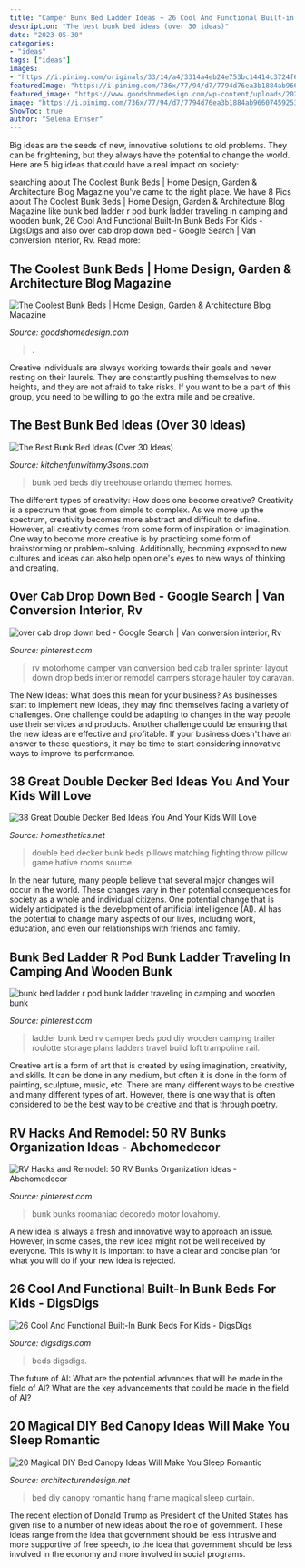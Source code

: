 ```yaml
---
title: "Camper Bunk Bed Ladder Ideas ~ 26 Cool And Functional Built-in Bunk Beds For Kids"
description: "The best bunk bed ideas (over 30 ideas)"
date: "2023-05-30"
categories:
- "ideas"
tags: ["ideas"]
images:
- "https://i.pinimg.com/originals/33/14/a4/3314a4eb24e753bc14414c3724f61b67.jpg"
featuredImage: "https://i.pinimg.com/736x/77/94/d7/7794d76ea3b1884ab966074592533eda.jpg"
featured_image: "https://www.goodshomedesign.com/wp-content/uploads/2020/01/CoolestBunkBed-18.jpg"
image: "https://i.pinimg.com/736x/77/94/d7/7794d76ea3b1884ab966074592533eda.jpg"
ShowToc: true
author: "Selena Ernser"
---
```



Big ideas are the seeds of new, innovative solutions to old problems. They can be frightening, but they always have the potential to change the world. Here are 5 big ideas that could have a real impact on society:

	

		
searching about The Coolest Bunk Beds | Home Design, Garden &amp; Architecture Blog Magazine you've came to the right place. We have 8 Pics about The Coolest Bunk Beds | Home Design, Garden &amp; Architecture Blog Magazine like bunk bed ladder r pod bunk ladder traveling in camping and wooden bunk, 26 Cool And Functional Built-In Bunk Beds For Kids - DigsDigs and also over cab drop down bed - Google Search | Van conversion interior, Rv. Read more:
		
    
## The Coolest Bunk Beds | Home Design, Garden &amp; Architecture Blog Magazine

<img loading=lazy src="https://www.goodshomedesign.com/wp-content/uploads/2020/01/CoolestBunkBed-18.jpg" onerror="this.onerror=null;this.src='https://tse1.mm.bing.net/th?id=OIP.EKJNL3DslJhHiKHcNarlQQHaNK&amp;pid=15.1';" alt="The Coolest Bunk Beds | Home Design, Garden &amp; Architecture Blog Magazine">

_Source: goodshomedesign.com_

>. 

	

Creative individuals are always working towards their goals and never resting on their laurels. They are constantly pushing themselves to new heights, and they are not afraid to take risks. If you want to be a part of this group, you need to be willing to go the extra mile and be creative.

    
## The Best Bunk Bed Ideas (Over 30 Ideas)

<img loading=lazy src="https://kitchenfunwithmy3sons.com/wp-content/uploads/2017/02/the-best-bunk-bed-ideas-15.jpg" onerror="this.onerror=null;this.src='https://tse1.mm.bing.net/th?id=OIP.e2-HcseK_XEDWKUeALnAHwHaLd&amp;pid=15.1';" alt="The Best Bunk Bed Ideas (Over 30 Ideas)">

_Source: kitchenfunwithmy3sons.com_

>bunk bed beds diy treehouse orlando themed homes. 

	

The different types of creativity: How does one become creative?
Creativity is a spectrum that goes from simple to complex. As we move up the spectrum, creativity becomes more abstract and difficult to define. However, all creativity comes from some form of inspiration or imagination. One way to become more creative is by practicing some form of brainstorming or problem-solving. Additionally, becoming exposed to new cultures and ideas can also help open one's eyes to new ways of thinking and creating.

    
## Over Cab Drop Down Bed - Google Search | Van Conversion Interior, Rv

<img loading=lazy src="https://i.pinimg.com/originals/33/14/a4/3314a4eb24e753bc14414c3724f61b67.jpg" onerror="this.onerror=null;this.src='https://tse3.mm.bing.net/th?id=OIP.R-6rPSn_xuo7UsnzPU9FvgHaFi&amp;pid=15.1';" alt="over cab drop down bed - Google Search | Van conversion interior, Rv">

_Source: pinterest.com_

>rv motorhome camper van conversion bed cab trailer sprinter layout down drop beds interior remodel campers storage hauler toy caravan. 

	

The New Ideas: What does this mean for your business?
As businesses start to implement new ideas, they may find themselves facing a variety of challenges. One challenge could be adapting to changes in the way people use their services and products. Another challenge could be ensuring that the new ideas are effective and profitable. If your business doesn't have an answer to these questions, it may be time to start considering innovative ways to improve its performance.

    
## 38 Great Double Decker Bed Ideas You And Your Kids Will Love

<img loading=lazy src="http://cdn.homesthetics.net/wp-content/uploads/2015/09/30-Great-Double-Decker-Bed-Ideas-You-And-Your-Kids-Will-Love-For-Their-Sleepover-22.jpg" onerror="this.onerror=null;this.src='https://tse2.mm.bing.net/th?id=OIP.8vRRTNvk3iKG81t0uIsISQHaJ4&amp;pid=15.1';" alt="38 Great Double Decker Bed Ideas You And Your Kids Will Love">

_Source: homesthetics.net_

>double bed decker bunk beds pillows matching fighting throw pillow game hative rooms source. 

	

In the near future, many people believe that several major changes will occur in the world. These changes vary in their potential consequences for society as a whole and individual citizens. One potential change that is widely anticipated is the development of artificial intelligence (AI). AI has the potential to change many aspects of our lives, including work, education, and even our relationships with friends and family.

    
## Bunk Bed Ladder R Pod Bunk Ladder Traveling In Camping And Wooden Bunk

<img loading=lazy src="https://i.pinimg.com/736x/77/94/d7/7794d76ea3b1884ab966074592533eda.jpg" onerror="this.onerror=null;this.src='https://tse1.mm.bing.net/th?id=OIP.-Ds322HGuOnaJaXIWcKtzQHaJ4&amp;pid=15.1';" alt="bunk bed ladder r pod bunk ladder traveling in camping and wooden bunk">

_Source: pinterest.com_

>ladder bunk bed rv camper beds pod diy wooden camping trailer roulotte storage plans ladders travel build loft trampoline rail. 

	

Creative art is a form of art that is created by using imagination, creativity, and skills. It can be done in any medium, but often it is done in the form of painting, sculpture, music, etc. There are many different ways to be creative and many different types of art. However, there is one way that is often considered to be the best way to be creative and that is through poetry.

    
## RV Hacks And Remodel: 50 RV Bunks Organization Ideas - Abchomedecor

<img loading=lazy src="https://i.pinimg.com/736x/4c/e2/4c/4ce24c4efbe667fc8bb8f81e31dbf00d.jpg" onerror="this.onerror=null;this.src='https://tse3.mm.bing.net/th?id=OIP.LKShvjMWgXXfv2W_aBIcpQHaLH&amp;pid=15.1';" alt="RV Hacks and Remodel: 50 RV Bunks Organization Ideas - Abchomedecor">

_Source: pinterest.com_

>bunk bunks roomaniac decoredo motor lovahomy. 

	

A new idea is always a fresh and innovative way to approach an issue. However, in some cases, the new idea might not be well received by everyone. This is why it is important to have a clear and concise plan for what you will do if your new idea is rejected.

    
## 26 Cool And Functional Built-In Bunk Beds For Kids - DigsDigs

<img loading=lazy src="https://www.digsdigs.com/photos/cool-and-functional-built-in-bunk-beds-for-kids-1-554x740.jpg" onerror="this.onerror=null;this.src='https://tse1.mm.bing.net/th?id=OIP.RTaIZL8cIid_x3v5mCpphgHaJ5&amp;pid=15.1';" alt="26 Cool And Functional Built-In Bunk Beds For Kids - DigsDigs">

_Source: digsdigs.com_

>beds digsdigs. 

	

The future of AI: What are the potential advances that will be made in the field of AI?
What are the key advancements that could be made in the field of AI?

    
## 20 Magical DIY Bed Canopy Ideas Will Make You Sleep Romantic

<img loading=lazy src="https://cdn.architecturendesign.net/wp-content/uploads/2015/07/AD-DIY-Bed-Canopy-10.jpg" onerror="this.onerror=null;this.src='https://tse4.mm.bing.net/th?id=OIP.ohSb7bFCIAILYKSyLgIbxwHaJ4&amp;pid=15.1';" alt="20 Magical DIY Bed Canopy Ideas Will Make You Sleep Romantic">

_Source: architecturendesign.net_

>bed diy canopy romantic hang frame magical sleep curtain. 

	

The recent election of Donald Trump as President of the United States has given rise to a number of new ideas about the role of government. These ideas range from the idea that government should be less intrusive and more supportive of free speech, to the idea that government should be less involved in the economy and more involved in social programs.

